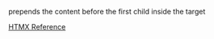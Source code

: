prepends the content before the first child inside the target


[HTMX Reference](https://htmx.org/attributes/hx-swap/)
